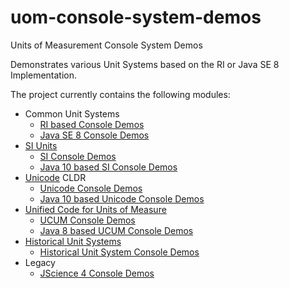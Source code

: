 uom-console-system-demos
=========

Units of Measurement Console System Demos

Demonstrates various Unit Systems based on the RI or Java SE 8 Implementation.

The project currently contains the following modules:

- Common Unit Systems
  - [RI based Console Demos](common)
  - [Java SE 8 Console Demos](common-java8)
- [SI Units](https://en.wikipedia.org/wiki/International_System_of_Units)
  - [SI Console Demos](si)
  - [Java 10 based SI Console Demos](si-java10)
- [Unicode](https://de.wikipedia.org/wiki/Unicode) CLDR
  - [Unicode Console Demos](unicode)
  - [Java 10 based Unicode Console Demos](unicode-java10)
- [Unified Code for Units of Measure](http://unitsofmeasure.org)
  - [UCUM Console Demos](ucum)
  - [Java 8 based UCUM Console Demos](ucum-java8)
- [Historical Unit Systems](https://en.wikipedia.org/wiki/History_of_measurement)
  - [Historical Unit System Console Demos](historical)
- Legacy
  - [JScience 4 Console Demos](jscience)
